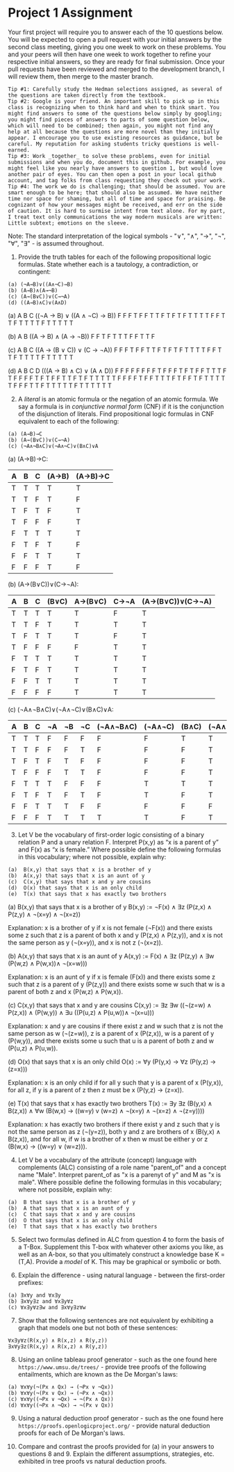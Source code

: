 # Project 1 Assignment

Your first project will require you to answer each of the 10 questions below.  You will be expected to open a pull request with your initial answers by the second class meeting, giving you one week to work on these problems. You and your peers will then have one week to work together to refine your respective initial answers, so they are ready for final submission. Once your pull requests have been reviewed and merged to the development branch, I will review them, then merge to the master branch. 

```
Tip #1: Carefully study the Hedman selections assigned, as several of the questions are taken directly from the textbook. 
Tip #2: Google is your friend. An important skill to pick up in this class is recognizing when to think hard and when to think smart. You might find answers to some of the questions below simply by googling; you might find pieces of answers to parts of some question below, which will need to be combined; then again, you might not find any help at all because the questions are more novel than they initially appear. I encourage you to use existing resources as guidance, but be careful. My reputation for asking students tricky questions is well-earned. 
Tip #3: Work _together_ to solve these problems, even for initial submissions and when you do, document this in github. For example, you might feel like you nearly have answers to question 1, but would love another pair of eyes. You can then open a post in your local github account, and tag folks from class requesting they check out your work. 
Tip #4: The work we do is challenging; that should be assumed. You are smart enough to be here; that should also be assumed. We have neither time nor space for shaming, but all of time and space for praising. Be cognizant of how your messages might be received, and err on the side of caution. It is hard to surmise intent from text alone. For my part, I treat text only communications the way modern musicals are written: Little subtext; emotions on the sleeve. 
```

Note: The standard interpretation of the logical symbols - "∨", "∧", "→", "¬", "∀", "∃" - is assumed throughout. 

1. Provide the truth tables for each of the following propositional logic formulas. State whether each is a tautology, a contradiction, or contingent:
  ```
  (a) (¬A→B)∨((A∧¬C)→B) 
  (b) (A→B)∧(A→¬B)
  (c) (A→(B∨C))∨(C→¬A) 
  (d) ((A→B)∧C)∨(A∧D) 
  ```
(a) A	B	C	((¬A → B) ∨ ((A ∧ ¬C) → B))
F	F	F	T
F	F	T	T
F	T	F	T
F	T	T	T
T	F	F	T
T	F	T	T
T	T	F	T
T	T	T	T

(b) A	B	((A → B) ∧ (A → ¬B))
F	F	T
F	T	T
T	F	F
T	T	F

(c) A	B	C	((A → (B ∨ C)) ∨ (C → ¬A))
F	F	F	T
F	F	T	T
F	T	F	T
F	T	T	T
T	F	F	T
T	F	T	T
T	T	F	T
T	T	T	T

(d) A	B	C	D	(((A → B) ∧ C) ∨ (A ∧ D))
F	F	F	F	F
F	F	F	T	F
F	F	T	F	T
F	F	T	T	T
F	T	F	F	F
F	T	F	T	F
F	T	T	F	T
F	T	T	T	T
T	F	F	F	F
T	F	F	T	T
T	F	T	F	F
T	F	T	T	T
T	T	F	F	F
T	T	F	T	T
T	T	T	F	T
T	T	T	T	T

2. A _literal_ is an atomic formula or the negation of an atomic formula. We say a formula is in _conjunctive normal form_ (CNF) if it is the conjunction of the disjunction of literals. Find propositional logic formulas in CNF equivalent to each of the following:
  ```
  (a) (A→B)→C
  (b) (A→(B∨C))∨(C→¬A)
  (c) (¬A∧¬B∧C)∨(¬A∧¬C)∨(B∧C)∨A 
  ```
  (a) (A→B)→C:

| A | B | C | (A→B) | (A→B)→C |
|---|---|---|-------|---------|
| T | T | T | T | T |
| T | T | F | T | F |
| T | F | T | F | T |
| T | F | F | F | T |
| F | T | T | T | T |
| F | T | F | T | F |
| F | F | T | T | T |
| F | F | F | T | F |

(b) (A→(B∨C))∨(C→¬A):

| A | B | C | (B∨C) | A→(B∨C) | C→¬A | (A→(B∨C))∨(C→¬A) |
|---|---|---|-------|---------|------|-----------------|
| T | T | T | T | T | F | T |
| T | T | F | T | T | T | T |
| T | F | T | T | T | F | T |
| T | F | F | F | F | T | T |
| F | T | T | T | T | T | T |
| F | T | F | T | T | T | T |
| F | F | T | T | T | T | T |
| F | F | F | F | T | T | T |

(c) (¬A∧¬B∧C)∨(¬A∧¬C)∨(B∧C)∨A:

| A | B | C | ¬A | ¬B | ¬C | (¬A∧¬B∧C) | (¬A∧¬C) | (B∧C) | (¬A∧¬B∧C)∨(¬A∧¬C)∨(B∧C)∨A |
|---|---|---|----|----|-----|-----------|---------|-------|-------------------------|
| T | T | T | F | F | F | F | F | T | T |
| T | T | F | F | F | T | F | F | F | T |
| T | F | T | F | T | F | F | F | F | T |
| T | F | F | F | T | T | F | F | F | T |
| F | T | T | T | F | F | F | T | T | T |
| F | T | F | T | F | T | F | T | F | T |
| F | F | T | T | T | F | F | F | F | F |
| F | F | F | T | T | T | T | T | F | T |


3. Let V be the vocabulary of first-order logic consisting of a binary relation P and a unary relation F. Interpret P(x,y) as “x is a parent of y” and F(x) as “x is female.” Where possible define the following formulas in this vocabulary; where not possible, explain why: 
  
  ```
  (a)  B(x,y) that says that x is a brother of y  
  (b)  A(x,y) that says that x is an aunt of y  
  (c)  C(x,y) that says that x and y are cousins   
  (d)  O(x) that says that x is an only child  
  (e)  T(x) that says that x has exactly two brothers 
  ```
(a) B(x,y) that says that x is a brother of y
B(x,y) := ¬F(x) ∧ ∃z (P(z,x) ∧ P(z,y) ∧ ¬(x=y) ∧ ¬(x=z))

Explanation: x is a brother of y if x is not female (¬F(x)) and there exists some z such that z is a parent of both x and y (P(z,x) ∧ P(z,y)), and x is not the same person as y (¬(x=y)), and x is not z (¬(x=z)). 

(b) A(x,y) that says that x is an aunt of y
A(x,y) := F(x) ∧ ∃z (P(z,y) ∧ ∃w (P(w,z) ∧ P(w,x))∧ ¬(x=w)))

Explanation: x is an aunt of y if x is female (F(x)) and there exists some z such that z is a parent of y (P(z,y)) and there exists some w such that w is a parent of both z and x (P(w,z) ∧ P(w,x)).

(c) C(x,y) that says that x and y are cousins
C(x,y) := ∃z ∃w ((¬(z=w) ∧ P(z,x)) ∧ (P(w,y)) ∧ ∃u ((P(u,z) ∧ P(u,w))∧ ¬(x=u)))

Explanation: x and y are cousins if there exist z and w such that z is not the same person as w (¬(z=w)), z is a parent of x (P(z,x)), w is a parent of y (P(w,y)), and there exists some u such that u is a parent of both z and w (P(u,z) ∧ P(u,w)).

(d) O(x) that says that x is an only child
O(x) := ∀y (P(y,x) → ∀z (P(y,z) → (z=x)))

Explanation: x is an only child if for all y such that y is a parent of x (P(y,x)), for all z, if y is a parent of z then z must be x (P(y,z) → (z=x)).

(e) T(x) that says that x has exactly two brothers
T(x) := ∃y ∃z (B(y,x) ∧ B(z,x)) ∧ ∀w (B(w,x) → ((w=y) v (w=z) ∧ ¬(x=y) ∧ ¬(x=z) ∧ ¬(z=y))))

Explanation: x has exactly two brothers if there exist y and z such that y is not the same person as z (¬(y=z)), both y and z are brothers of x (B(y,x) ∧ B(z,x)), and for all w, if w is a brother of x then w must be either y or z (B(w,x) → ((w=y) ∨ (w=z))).

4. Let V be a vocabulary of the attribute (concept) language with complements (ALC) consisting of a role name "parent_of" and a concept name "Male". Interpret parent_of as "x is a parenyt of y" and M as "x is male". Where possible define the following formulas in this vocabulary; where not possible, explain why: 
  ```
  (a)  B that says that x is a brother of y
  (b)  A that says that x is an aunt of y
  (c)  C that says that x and y are cousins
  (d)  O that says that x is an only child  
  (e)  T that says that x has exactly two brothers 
  ```


5. Select two formulas defined in ALC from question 4 to form the basis of a T-Box. Supplement this T-box with whatever other axioms you like, as well as an A-box, so that you ultimately construct a knowledge base K = (T,A). Provide a _model_ of K. This may be graphical or symbolic or both. 

6. Explain the difference - using natural language - between the first-order prefixes:
  ```
  (a) ∃x∀y and ∀x∃y
  (b) ∃x∀y∃z and ∀x∃y∀z 
  (c) ∀x∃y∀z∃w and ∃x∀y∃z∀w
```
	
7. Show that the following sentences are not equivalent by exhibiting a graph that models one but not both of these sentences:
```
∀x∃y∀z(R(x,y) ∧ R(x,z) ∧ R(y,z))
∃x∀y∃z(R(x,y) ∧ R(x,z) ∧ R(y,z))
```
	
8. Using an online tableau proof generator - such as the one found here `https://www.umsu.de/trees/` - provide tree proofs of the following entailments, which are known as the De Morgan's laws:
  ```
  (a) ∀x∀y(¬(Px ∧ Qx) → (¬Px ∨ ¬Qx))
  (b) ∀x∀y(¬(Px ∨ Qx) → (¬Px ∧ ¬Qx))
  (c) ∀x∀y((¬Px ∨ ¬Qx) → ¬(Px ∧ Qx))
  (d) ∀x∀y((¬Px ∧ ¬Qx) → ¬(Px ∨ Qx))
```
	
9. Using a natural deduction proof generator - such as the one found here `https://proofs.openlogicproject.org/` - provide natural deduction proofs for each of De Morgan's laws. 

10. Compare and contrast the proofs provided for (a) in your answers to questions 8 and 9. Explain the different assumptions, strategies, etc. exhibited in tree proofs vs natural deduction proofs. 
 
